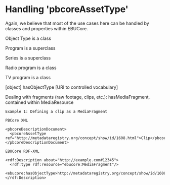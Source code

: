 # Handling 'pbcoreAssetType'

Again, we believe that most of the use cases here can be handled by classes and properties within EBUCore.  

Object Type is a class

Program is a superclass

Series is a superclass

Radio program is a class

TV program is a class

[object] hasObjectType [URI to controlled vocabulary]

Dealing with fragments (raw footage, clips, etc.): hasMediaFragment, contained within MediaResource

````
Example 1: Defining a clip as a MediaFragment

PBCore XML

<pbcoreDescriptionDocument>
  <pbcoreAssetType ref="http://metadataregistry.org/concept/show/id/1608.html">Clip</pbcoreGenre>
</pbcoreDescriptionDocument>

EBUCore RDF-XML

<rdf:Description about="http://example.com#12345">
  <rdf:type rdf:resource="ebucore:MediaFragment"/>
  <ebucore:hasObjectType>http://metadataregistry.org/concept/show/id/1608.html</ebucore:hasObjectType>
</rdf:Description>
````

